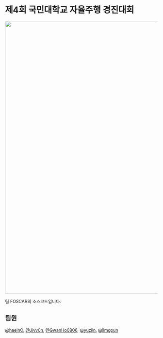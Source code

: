 # 제4회 국민대학교 자율주행 경진대회
<img src="https://user-images.githubusercontent.com/84624932/146878699-490e2c99-c405-4961-9617-f0b136c3a63c.png"  width="600" height="900"/>

팀 FOSCAR의 소스코드입니다.

## 팀원
[@haeinO](https://github.com/haeinO), [@Jivv0n](https://github.com/Jivv0n), [@GwanHo0806](https://github.com/gwanho-0806), [@yuziin](https://github.com/yuziin), [@limgoun](https://github.com/limgoun)
